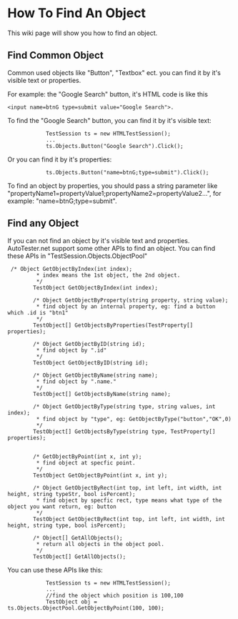 # How To Find An Object #

This wiki page will show you how to find an object.


## Find Common Object ##

Common used objects like "Button", "Textbox" ect. you can find it by it's visible text or properties.

For example: the "Google Search" button, it's HTML code is like this
```
<input name=btnG type=submit value="Google Search">.
```

To find the "Google Search" button, you can find it by it's visible text:
```
            TestSession ts = new HTMLTestSession();
            ...
            ts.Objects.Button("Google Search").Click(); 
```

Or you can find it by it's properties:
```
            ts.Objects.Button("name=btnG;type=submit").Click(); 
```

To find an object by properties, you should pass a string parameter like "propertyName1=propertyValue1;propertyName2=propertyValue2...", for example: "name=btnG;type=submit".


## Find any Object ##

If you can not find an object by it's visible text and properties. AutoTester.net support some other APIs to find an object. You can find these APIs in "TestSession.Objects.ObjectPool"

```
 /* Object GetObjectByIndex(int index);
         * index means the 1st object, the 2nd object.
         */
        TestObject GetObjectByIndex(int index);

        /* Object GetObjectByProperty(string property, string value);
         * find object by an internal property, eg: find a button which .id is "btn1"
         */
        TestObject[] GetObjectsByProperties(TestProperty[] properties);

        /* Object GetObjectByID(string id);
         * find object by ".id"
         */
        TestObject GetObjectByID(string id);

        /* Object GetObjectByName(string name);
         * find object by ".name."
         */
        TestObject[] GetObjectsByName(string name);

        /* Object GetObjectByType(string type, string values, int index);
         * find object by "type", eg: GetObjectByType("button","OK",0)
         */
        TestObject[] GetObjectsByType(string type, TestProperty[] properties);


        /* GetObjectByPoint(int x, int y);
         * find object at specfic point.
         */
        TestObject GetObjectByPoint(int x, int y);

        /* Object GetObjectByRect(int top, int left, int width, int height, string typeStr, bool isPercent);
         * find object by specfic rect, type means what type of the object you want return, eg: button
         */
        TestObject GetObjectByRect(int top, int left, int width, int height, string type, bool isPercent);

        /* Object[] GetAllObjects();
         * return all objects in the object pool.
         */
        TestObject[] GetAllObjects();
```

You can use these APIs like this:
```
            TestSession ts = new HTMLTestSession();
            ...
            //find the object which position is 100,100
            TestObject obj = ts.Objects.ObjectPool.GetObjectByPoint(100, 100);
```